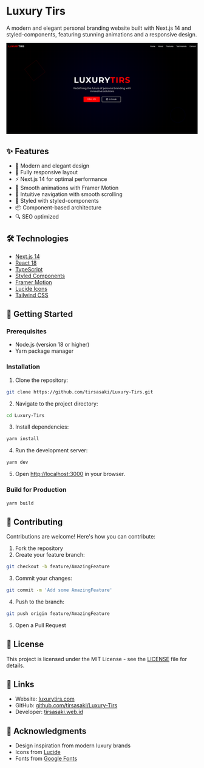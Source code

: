 # Luxury Tirs

A modern and elegant personal branding website built with Next.js 14 and styled-components, featuring stunning animations and a responsive design.

![Luxury Tirs](https://github.com/tirsasaki/Luxury-Tirs/raw/main/public/luxurytirs.png)

## ✨ Features

- 🎨 Modern and elegant design
- 📱 Fully responsive layout
- ⚡ Next.js 14 for optimal performance
- 💫 Smooth animations with Framer Motion
- 🎯 Intuitive navigation with smooth scrolling
- 🌙 Styled with styled-components
- 📦 Component-based architecture
- 🔍 SEO optimized

## 🛠 Technologies

- [Next.js 14](https://nextjs.org/)
- [React 18](https://reactjs.org/)
- [TypeScript](https://www.typescriptlang.org/)
- [Styled Components](https://styled-components.com/)
- [Framer Motion](https://www.framer.com/motion/)
- [Lucide Icons](https://lucide.dev/)
- [Tailwind CSS](https://tailwindcss.com/)

## 🚀 Getting Started

### Prerequisites

- Node.js (version 18 or higher)
- Yarn package manager

### Installation

1. Clone the repository:
```bash
git clone https://github.com/tirsasaki/Luxury-Tirs.git
```

2. Navigate to the project directory:
```bash
cd Luxury-Tirs
```

3. Install dependencies:
```bash
yarn install
```

4. Run the development server:
```bash
yarn dev
```

5. Open [http://localhost:3000](http://localhost:3000) in your browser.

### Build for Production

```bash
yarn build
```

## 🤝 Contributing

Contributions are welcome! Here's how you can contribute:

1. Fork the repository
2. Create your feature branch:
```bash
git checkout -b feature/AmazingFeature
```

3. Commit your changes:
```bash
git commit -m 'Add some AmazingFeature'
```

4. Push to the branch:
```bash
git push origin feature/AmazingFeature
```

5. Open a Pull Request

## 📝 License

This project is licensed under the MIT License - see the [LICENSE](LICENSE) file for details.

## 🔗 Links

- Website: [luxurytirs.com](https://luxurytirs.com)
- GitHub: [github.com/tirsasaki/Luxury-Tirs](https://github.com/tirsasaki/Luxury-Tirs)
- Developer: [tirsasaki.web.id](https://tirsasaki.web.id)

## 👏 Acknowledgments

- Design inspiration from modern luxury brands
- Icons from [Lucide](https://lucide.dev)
- Fonts from [Google Fonts](https://fonts.google.com)
